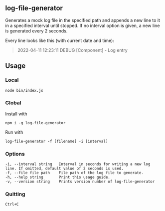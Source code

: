 ## log-file-generator

Generates a mock log file in the specified path and appends a new line to it in a specified interval until stopped. If no interval option is given, a new line is generated every 2 seconds.

Every line looks like this (with current date and time):
> 2022-04-11 12:23:11 DEBUG [Component] - Log entry

## Usage

### Local

    node bin/index.js

### Global

Install with

    npm i -g log-file-generator

Run with 

    log-file-generator -f [filename] -i [interval]

### Options

``-i, --interval string   Interval in seconds for writing a new log line. If omitted, default value of 2 seconds is used.``                                                            
``-f, --file file path    File path of the log file to generate.``                                        
``-h, --help string       Print this usage guide.``                                                       
``-v, --version string    Prints version number of log-file-generator``

### Quitting

    Ctrl+C